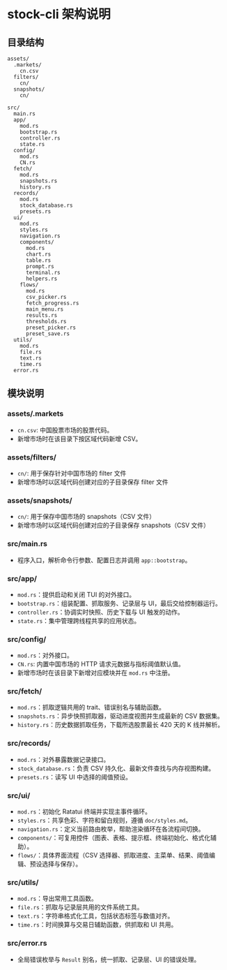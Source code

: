 ﻿# stock-cli 架构说明

## 目录结构
```text
assets/
  .markets/
    cn.csv
  filters/
    cn/
  snapshots/
    cn/

src/
  main.rs
  app/
    mod.rs
    bootstrap.rs
    controller.rs
    state.rs
  config/
    mod.rs
    CN.rs
  fetch/
    mod.rs
    snapshots.rs
    history.rs
  records/
    mod.rs
    stock_database.rs
    presets.rs
  ui/
    mod.rs
    styles.rs
    navigation.rs
    components/
      mod.rs
      chart.rs
      table.rs
      prompt.rs
      terminal.rs
      helpers.rs
    flows/
      mod.rs
      csv_picker.rs
      fetch_progress.rs
      main_menu.rs
      results.rs
      thresholds.rs
      preset_picker.rs
      preset_save.rs
  utils/
    mod.rs
    file.rs
    text.rs
    time.rs
  error.rs
```

## 模块说明

### assets/.markets
- `cn.csv`: 中国股票市场的股票代码。
- 新增市场时在该目录下按区域代码新增 CSV。

### assets/filters/
- `cn/`: 用于保存针对中国市场的 filter 文件
- 新增市场时以区域代码创建对应的子目录保存 filter 文件

### assets/snapshots/
- `cn/`: 用于保存中国市场的 snapshots（CSV 文件）
- 新增市场时以区域代码创建对应的子目录保存 snapshots（CSV 文件）

### src/main.rs
- 程序入口，解析命令行参数、配置日志并调用 `app::bootstrap`。

### src/app/
- `mod.rs`：提供启动和关闭 TUI 的对外接口。
- `bootstrap.rs`：组装配置、抓取服务、记录层与 UI，最后交给控制器运行。
- `controller.rs`：协调实时快照、历史下载与 UI 触发的动作。
- `state.rs`：集中管理跨线程共享的应用状态。

### src/config/
- `mod.rs`：对外接口。
- `CN.rs`: 内置中国市场的 HTTP 请求元数据与指标阈值默认值。
- 新增市场时在该目录下新增对应模块并在 `mod.rs` 中注册。

### src/fetch/
- `mod.rs`：抓取逻辑共用的 trait、错误别名与辅助函数。
- `snapshots.rs`：异步快照抓取器，驱动进度视图并生成最新的 CSV 数据集。
- `history.rs`：历史数据抓取任务，下载所选股票最长 420 天的 K 线并解析。

### src/records/
- `mod.rs`：对外暴露数据记录接口。
- `stock_database.rs`：负责 CSV 持久化、最新文件查找与内存视图构建。
- `presets.rs`：读写 UI 中选择的阈值预设。

### src/ui/
- `mod.rs`：初始化 Ratatui 终端并实现主事件循环。
- `styles.rs`：共享色彩、字符和留白规则，遵循 `doc/styles.md`。
- `navigation.rs`：定义当前路由枚举，帮助渲染循环在各流程间切换。
- `components/`：可复用控件（图表、表格、提示框、终端初始化、格式化辅助）。
- `flows/`：具体界面流程（CSV 选择器、抓取进度、主菜单、结果、阈值编辑、预设选择与保存）。

### src/utils/
- `mod.rs`：导出常用工具函数。
- `file.rs`：抓取与记录层共用的文件系统工具。
- `text.rs`：字符串格式化工具，包括状态标签与数值对齐。
- `time.rs`：时间换算与交易日辅助函数，供抓取和 UI 共用。

### src/error.rs
- 全局错误枚举与 `Result` 别名，统一抓取、记录层、UI 的错误处理。
